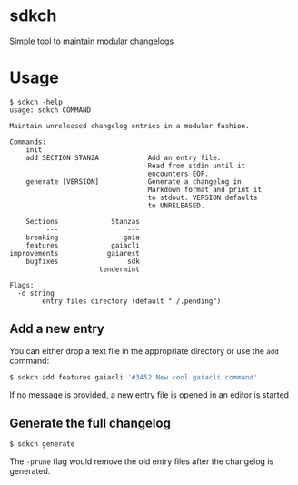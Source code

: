 # sdkch
Simple tool to maintain modular changelogs

# Usage

```
$ sdkch -help
usage: sdkch COMMAND

Maintain unreleased changelog entries in a modular fashion.

Commands:
    init
    add SECTION STANZA            Add an entry file.
                                  Read from stdin until it
                                  encounters EOF.
    generate [VERSION]            Generate a changelog in
                                  Markdown format and print it
                                  to stdout. VERSION defaults
                                  to UNRELEASED.

    Sections             Stanzas
         ---                 ---
    breaking                gaia
    features             gaiacli
improvements            gaiarest
    bugfixes                 sdk
                      tendermint

Flags:
  -d string
    	entry files directory (default "./.pending")
```

## Add a new entry

You can either drop a text file in the appropriate directory or use the `add` command:

```bash
$ sdkch add features gaiacli '#3452 New cool gaiacli command'
```

If no message is provided, a new entry file is opened in an editor is started

## Generate the full changelog

```bash
$ sdkch generate
```

The `-prune` flag would remove the old entry files after the changelog is generated.
